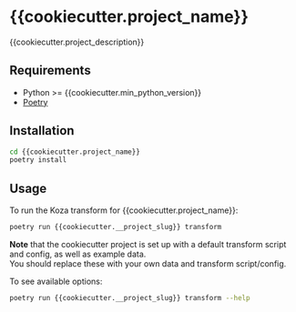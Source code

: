 # {{cookiecutter.project_name}}

{{cookiecutter.project_description}}

## Requirements

- Python >= {{cookiecutter.min_python_version}}
- [Poetry](https://python-poetry.org/docs/#installation)

## Installation

```bash
cd {{cookiecutter.project_name}}
poetry install
```

## Usage

To run the Koza transform for {{cookiecutter.project_name}}:

```bash
poetry run {{cookiecutter.__project_slug}} transform
```

**Note** that the cookiecutter project is set up with a default transform script and config, as well as example data.  
You should replace these with your own data and transform script/config. 

To see available options:

```bash
poetry run {{cookiecutter.__project_slug}} transform --help
```


